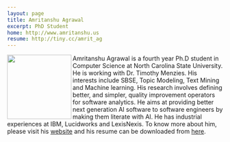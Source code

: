 ```yaml
---
layout: page
title: Amritanshu Agrawal
excerpt: PhD Student
home: http://www.amritanshu.us
resume: http://tiny.cc/amrit_ag
---
```



<img align="left" width="150"
src="http://static.wixstatic.com/media/1bf308_01e141375f454173b368feb66f3ee865.png_srz_p_325_348_75_22_0.50_1.20_0.00_png_srz"> Amritanshu Agrawal is a fourth year
Ph.D student in Computer Science at North Carolina State University. He is working with Dr. Timothy Menzies.
His interests include SBSE, Topic Modeling, Text Mining and Machine learning. His research involves defining better, and simpler, quality improvement operators for software analytics.
He aims at providing better next generation AI software to software engineers by making them literate with AI. He has industrial experiences at IBM, Lucidworks and LexisNexis.
To know more about him, please visit his [website](http://www.amritanshu.us)
and his resume can be downloaded from [here](http://tiny.cc/amrit_ag).
